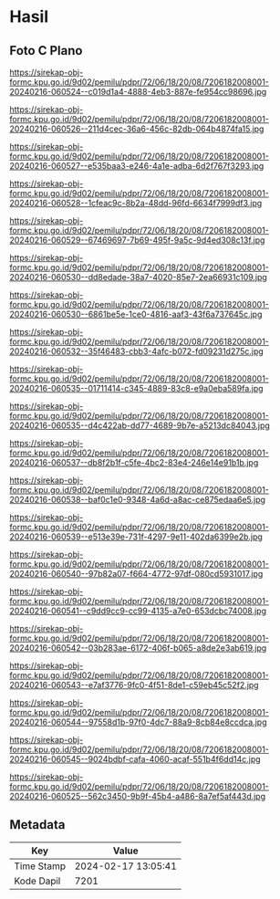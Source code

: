 # Hasil

## Foto C Plano

https://sirekap-obj-formc.kpu.go.id/9d02/pemilu/pdpr/72/06/18/20/08/7206182008001-20240216-060524--c019d1a4-4888-4eb3-887e-fe954cc98696.jpg

https://sirekap-obj-formc.kpu.go.id/9d02/pemilu/pdpr/72/06/18/20/08/7206182008001-20240216-060526--211d4cec-36a6-456c-82db-064b4874fa15.jpg

https://sirekap-obj-formc.kpu.go.id/9d02/pemilu/pdpr/72/06/18/20/08/7206182008001-20240216-060527--e535baa3-e246-4a1e-adba-6d2f767f3293.jpg

https://sirekap-obj-formc.kpu.go.id/9d02/pemilu/pdpr/72/06/18/20/08/7206182008001-20240216-060528--1cfeac9c-8b2a-48dd-96fd-6634f7999df3.jpg

https://sirekap-obj-formc.kpu.go.id/9d02/pemilu/pdpr/72/06/18/20/08/7206182008001-20240216-060529--67469697-7b69-495f-9a5c-9d4ed308c13f.jpg

https://sirekap-obj-formc.kpu.go.id/9d02/pemilu/pdpr/72/06/18/20/08/7206182008001-20240216-060530--dd8edade-38a7-4020-85e7-2ea66931c109.jpg

https://sirekap-obj-formc.kpu.go.id/9d02/pemilu/pdpr/72/06/18/20/08/7206182008001-20240216-060530--6861be5e-1ce0-4816-aaf3-43f6a737645c.jpg

https://sirekap-obj-formc.kpu.go.id/9d02/pemilu/pdpr/72/06/18/20/08/7206182008001-20240216-060532--35f46483-cbb3-4afc-b072-fd09231d275c.jpg

https://sirekap-obj-formc.kpu.go.id/9d02/pemilu/pdpr/72/06/18/20/08/7206182008001-20240216-060535--01711414-c345-4889-83c8-e9a0eba589fa.jpg

https://sirekap-obj-formc.kpu.go.id/9d02/pemilu/pdpr/72/06/18/20/08/7206182008001-20240216-060535--d4c422ab-dd77-4689-9b7e-a5213dc84043.jpg

https://sirekap-obj-formc.kpu.go.id/9d02/pemilu/pdpr/72/06/18/20/08/7206182008001-20240216-060537--db8f2b1f-c5fe-4bc2-83e4-246e14e91b1b.jpg

https://sirekap-obj-formc.kpu.go.id/9d02/pemilu/pdpr/72/06/18/20/08/7206182008001-20240216-060538--baf0c1e0-9348-4a6d-a8ac-ce875edaa6e5.jpg

https://sirekap-obj-formc.kpu.go.id/9d02/pemilu/pdpr/72/06/18/20/08/7206182008001-20240216-060539--e513e39e-731f-4297-9e11-402da6399e2b.jpg

https://sirekap-obj-formc.kpu.go.id/9d02/pemilu/pdpr/72/06/18/20/08/7206182008001-20240216-060540--97b82a07-f664-4772-97df-080cd5931017.jpg

https://sirekap-obj-formc.kpu.go.id/9d02/pemilu/pdpr/72/06/18/20/08/7206182008001-20240216-060541--c9dd9cc9-cc99-4135-a7e0-653dcbc74008.jpg

https://sirekap-obj-formc.kpu.go.id/9d02/pemilu/pdpr/72/06/18/20/08/7206182008001-20240216-060542--03b283ae-6172-406f-b065-a8de2e3ab619.jpg

https://sirekap-obj-formc.kpu.go.id/9d02/pemilu/pdpr/72/06/18/20/08/7206182008001-20240216-060543--e7af3776-9fc0-4f51-8de1-c59eb45c52f2.jpg

https://sirekap-obj-formc.kpu.go.id/9d02/pemilu/pdpr/72/06/18/20/08/7206182008001-20240216-060544--97558d1b-97f0-4dc7-88a9-8cb84e8ccdca.jpg

https://sirekap-obj-formc.kpu.go.id/9d02/pemilu/pdpr/72/06/18/20/08/7206182008001-20240216-060545--9024bdbf-cafa-4060-acaf-551b4f6dd14c.jpg

https://sirekap-obj-formc.kpu.go.id/9d02/pemilu/pdpr/72/06/18/20/08/7206182008001-20240216-060525--562c3450-9b9f-45b4-a486-8a7ef5af443d.jpg


## Metadata

| Key        | Value               |
| ---------- | ------------------- |
| Time Stamp | 2024-02-17 13:05:41 |
| Kode Dapil | 7201                |



